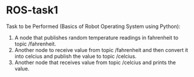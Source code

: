 # ROS-task1

Task to be Performed (Basics of Robot Operating System using Python):

1. A node that publishes random temperature readings in fahrenheit to topic /fahrenheit.
2. Another node to receive value from topic /fahrenheit and then convert it into celcius and publish the value to topic /celcius.
3. Another node that receives value from topic /celcius and prints the value.
